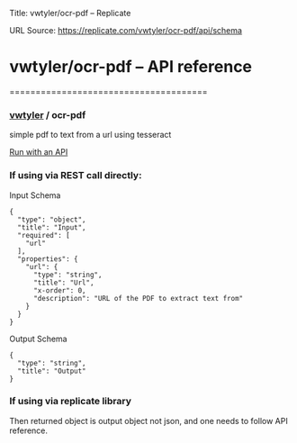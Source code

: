 Title: vwtyler/ocr-pdf – Replicate

URL Source: https://replicate.com/vwtyler/ocr-pdf/api/schema

vwtyler/ocr-pdf – API reference
===============

======================================

### [vwtyler](https://replicate.com/vwtyler) / ocr-pdf

simple pdf to text from a url using tesseract

[Run with an API](https://replicate.com/vwtyler/ocr-pdf/api)

### If using via REST call directly:

Input Schema

```
{
  "type": "object",
  "title": "Input",
  "required": [
    "url"
  ],
  "properties": {
    "url": {
      "type": "string",
      "title": "Url",
      "x-order": 0,
      "description": "URL of the PDF to extract text from"
    }
  }
}
```

Output Schema

```
{
  "type": "string",
  "title": "Output"
}
```

### If using via replicate library

Then returned object is output object not json, and one needs
to follow API reference.
